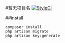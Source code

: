 #暂无项目名
[![StyleCI](https://styleci.io/repos/18623373/shield)](https://styleci.io/repos/18623373)

##install
```
composer install
php artisan migrate
php artisan key:generate
```